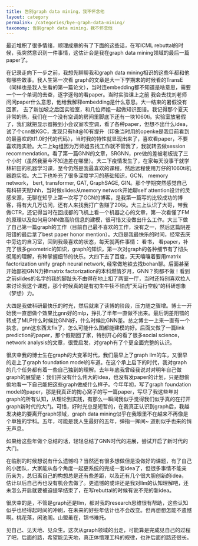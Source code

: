 ```yaml
--- 
title: 告别graph data mining，我不怀念他
layout: category
permalink: /categories/bye-graph-data-mining/
taxonomy: 告别graph data mining，我不怀念他
---
```


最近堆积了很多情绪，顺理成章的有了下面的这些话，在写ICML rebuttal的时候，我突然意识到一件事情，这估计会是我在graph data mining领域的最后一篇paper了。 

在记录走向下一步之前，我想先聊聊我和graph data mining相识的这些年都和他有哪些故事。我人生第一次看 graph的文章是大一下学期末的时候看的TransE（同样也是我人生看的第一篇论文），当时连embedding都不知道是啥意思，需要一个一个单词的去查，逐字逐句的看paper。当时实验课上之前 我会去找刘老师问问paper什么意思，他给我解释embedding是什么意思。大一结束的暑假没有回家， 去了新加坡之后回实验室，和几位师姐一起做知识图谱。我记得那个夏天非常的热，我们在一个没有空调的房间里脚底下还有一块1060ti。实验室放暑假了，我们就把显示器搬到小会议室吹空调，看了各种paper，但想不出什么idea，试了个cnn做KGC，发现只有hit@10有提升（印象当时用的openke是我目前看到的最喜欢的tf1.0时代的代码），当时我的特性就显现出来了，喜欢看paper，不要喜欢跑实验。大二上kg组因为万师姐去找工作就不管我了，我就转去做session recommendation。看了第一篇GNN的文章，SRGNN，pre做的差被老板说了三个小时（虽然我至今不知道差在哪里）。大二下疫情发生了，在家每天没事干就学林轩田的机器学习课，至今仍然是我最喜欢的课程，然后远程使用万仔的1060ti机器跑实验。大二下也补充了很多深度学习的基础知识，GCN， memory network， bert, transformer, GAT, GraphSAGE, GIN。那个学期突然感觉自己有科研天赋hhh，当时做slides从memory network开始聊self attention设计的灵感来源，无聊在知乎上第一次写了GCN的博客，是我第一篇写的比较成功的博客，得有大几万访问，还有人来找我打广告赚了20块。大三上认识了大哥，带我做CTR，还记得当时在回成都的飞机上看一个机器之心的文章，第一次看懂了FM的原理以及如何用GNN做高阶信息的建模，很可惜又没做出什么工作。大三下做了自己第一篇graph的工作（目前自己最不喜欢的工作，没有之一，然后这篇阴差阳错的最后拿了best paper honor mention）。大四是我最快乐的时间，经常去庆中旁边的自习室，回到我最喜欢的状态，每天就两件事情： 看书， 看paper，补充了很多geometric的知识，graph的知识，第一次对graph的各种细节有了彻头彻尾的理解，有种掌握细节的快乐。大四下去了百度，天天嚷嚷着要用matrix factorization unify graph neural network, 经常做地铁去找bohan聊。后面甚至开始鄙视GNN力捧matrix factorization的本科燃情岁月，GNN？狗都不做！看到之前slides的名字的我的脚趾头不由得在地上扣了两室一厅，当时还特别喜欢拉人来讨论我这个课题，那个时候真的是有初生牛犊不怕虎”天马行空般“的科研想象（梦想）力。



大四是我做科研最快乐的时光，然后就来了读博的阶段，压力随之骤增。博士一开始我一直想做个效果比gnn好的mlp，挣扎了半年一直做不出来。最后阴差阳错的转成了MLP什么时候比GNN好，什么时候比GNN差。总之博士一上来一直有一个执念，gnn这东西太fix了，怎么可能什么图都能建模的好。后面又做了一篇link prediction的paper，那个假期回了家，特别开心的看了很多social science， network analysis的文章，很受启发，对graph有了个更全面完整的认识。



很庆幸我的博士生在graph的大变革时代，我们最早上了graph llm的车，又很早的走上了graph foundation model的车道。在这个承上启下的时代，我对graph的几个任务都有着一些自己独到的理解。去年年底我曾经我说对对明年自己做graph的展望是：我们并没有什么伟大的idea，也没有发paper的计划，只是想偷偷地看一下自己能把这些graph做成什么样子。今年年初，写了graph foundation model的paper，那是我真正的掏心窝子的写一篇paper，写尽了我这些年对graph的所有认知，从理论到实践，有那么一瞬间我似乎觉得我们似乎真的在打开graph新时代的大门。可惜，好时光总是短暂的，在我真正认识到graph后，我越发决绝的要离开graph领域，graph data mining似乎在我眼里不在越来不再像是个单独的学科。五年，可能是我人生最好的五年，弹指一挥间~  道别似乎也来的悄无声息。

如果给这些年做个总结的话，轻轻总结了GNN时代的进展，尝试开启了新时代的大门。

在临别的时候想说有什么遗憾吗？当然还有很多想做但是没做好的课题，有了自己的小团队，大家能从各个角度一起更系统的完成一套idea了，但很多事情不能亲历亲为，总归离自己的构想总是还有些差距，以及还有几个很大胆创新的idea，估计以后自己再也没有机会去做了。更遗憾的或许还是我对llm的认知理解吧，还未怎么开启就要被迫提早结束了，在写rebuttal的时候有说不完的新idea。



很庆幸的是，不管是graph还是llm，都对我的research思维很有帮助，这些认知似乎也经得起时间的冲刷，在未来的好些年估计也不会改变。但再想想怎能不遗憾啊。桃花落，闲池阁。山盟虽在，锦书难托。



见自己、见天地、见众生。这次从graph领域的出走，可能算是完成见自己的过程了吧，后面的路，希望能见天地，真正体悟理工科的规律，也许后面的路还很长。